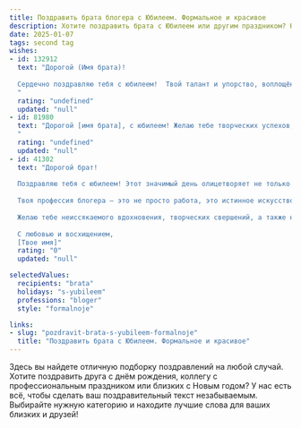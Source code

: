 ```yaml
---
title: Поздравить брата блогера с Юбилеем. Формальное и красивое
description: Хотите поздравить брата с Юбилеем или другим праздником? Наш ИИ создаст незабываемое поздравление, а вы обязательно выделитесь среди других.  
date: 2025-01-07
tags: second tag
wishes:
- id: 132912
  text: "Дорогой (Имя брата)!
  
  Сердечно поздравляю тебя с юбилеем!  Твой талант и упорство, воплощённые в успешной блогерской деятельности, вызывают восхищение. Желаю тебе дальнейших творческих побед,  новых ярких проектов и неизменной веры в себя. Пусть каждый день приносит вдохновение, а жизнь наполняется радостью и счастьем!  С юбилеем!
  "
  rating: "undefined"
  updated: "null"
- id: 81980
  text: "Дорогой [имя брата], с юбилеем! Желаю тебе творческих успехов, ярких идей и вдохновения в твоей деятельности блогера. Пусть твои видео и посты продолжают радовать и вдохновлять твою аудиторию, а твой талант  и харизма продолжают покорять сердца. Счастья тебе, здоровья и процветания!
  "
  rating: "undefined"
  updated: "null"
- id: 41302
  text: "Дорогой брат!
  
  Поздравляю тебя с юбилеем! Этот значимый день олицетворяет не только очередной год жизни, но и все твои достижения, которые ты смог осуществить благодаря своему таланту и упорству.
  
  Твоя профессия блогера — это не просто работа, это истинное искусство, требующее креативности, терпения и умения находить общий язык с аудиторией. Ты вдохновляешь многих своим контентом, и я горжусь твоими успехами.
  
  Желаю тебе неиссякаемого вдохновения, творческих свершений, а также новых идей и оригинальных проектов. Пусть каждый твой день будет наполнен радостью, интересными встречами и яркими событиями.
  
  С любовью и восхищением,
  [Твое имя]"
  rating: "0"
  updated: "null"

selectedValues:
  recipients: "brata"
  holidays: "s-yubileem"
  professions: "bloger"
  style: "formalnoje"

links:
- slug: "pozdravit-brata-s-yubileem-formalnoje"
  title: "Поздравить брата с Юбилеем. Формальное и красивое"
---
```


Здесь вы найдете отличную подборку поздравлений на любой случай. 
Хотите поздравить друга с днём рождения, коллегу с профессиональным праздником или близких с Новым годом? У нас есть всё, чтобы сделать ваш поздравительный текст незабываемым. Выбирайте нужную категорию и находите лучшие слова для ваших близких и друзей!
